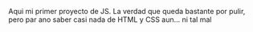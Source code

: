 Aqui mi primer proyecto de JS. La verdad que queda bastante por pulir, pero par ano saber casi nada de HTML y CSS aun... ni tal mal  
